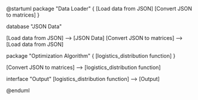@startuml
package "Data Loader" {
  [Load data from JSON]
  [Convert JSON to matrices]
}

database "JSON Data" 

[Load data from JSON] --> [JSON Data]
[Convert JSON to matrices] --> [Load data from JSON]

package "Optimization Algorithm" {
  [logistics_distribution function]
}

[Convert JSON to matrices] --> [logistics_distribution function]

interface "Output"
[logistics_distribution function] --> [Output]

@enduml
